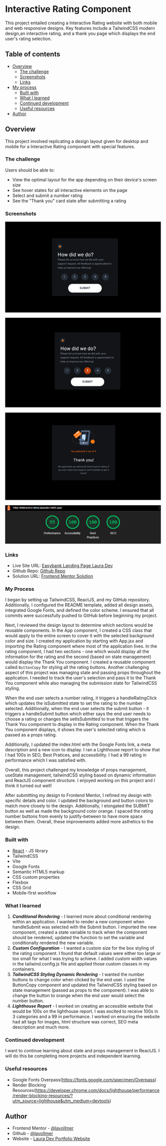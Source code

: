 # Interactive Rating Component

This project entailed creating a Interactive Rating website with both mobile and web responsive designs. Key features include a TailwindCSS modern design,an interactive rating, and a thank you page which displays the end user's rating selection.

## Table of contents

- [Overview](#overview)
  - [The challenge](#the-challenge)
  - [Screenshots](#screenshots)
  - [Links](#links)
- [My process](#my-process)
  - [Built with](#built-with)
  - [What I learned](#what-i-learned)
  - [Continued development](#continued-development)
  - [Useful resources](#useful-resources)
- [Author](#author)

## Overview

This project involved replicating a design layout given for desktop and mobile for a Interactive Rating component with special features.

### The challenge

Users should be able to:

- View the optimal layout for the app depending on their device's screen size
- See hover states for all interactive elements on the page
- Select and submit a number rating
- See the "Thank you" card state after submitting a rating

### Screenshots

![Desktop Landing Page](./src/assets/Rating.png)

![Desktop Selected Rating Page](./src/assets/SelectedRating.png)

![Desktop Thank You Page](./src/assets/ThankYou.png)

![Lighthouse Report](./src/assets/lighthouse.png)

### Links

- Live Site URL: [Easybank Landing Page Laura Dev](https://interactive-rating-lauradev.netlify.app/)
- Github Repo: [Github Repo](https://github.com/lavollmer/interactive-rating-component)
- Solution URL: [Frontend Mentor Solution]()

### My Process

I began by setting up TailwindCSS, ReactJS, and my GitHub repository. Additionally, I configured the README template, added all design assets, integrated Google Fonts, and defined the color scheme. I ensured that all commits were successfully pushed to GitHub before beginning my project.

Next, I reviewed the design layout to determine which sections would be reusable components. In the App component, I created a CSS class that would apply to the entire screen to cover it with the selected background color and size. I created my application by starting with App.jsx and importing the Rating component where most of the application lives. In the rating component, I had two sections - one which would display all the information for the rating and the second (based on state management) would display the Thank You component. I created a reusable component called `ButtonCopy` for styling all the rating buttons. Another challenging aspect of this project was managing state and passing props throughout the application. I needed to track the user's selection and pass it to the Thank You component while also managing the submission state for TailwindCSS styling.

When the end user selects a number rating, it triggers a handleRatingClick which updates the isSubmitted state to set the rating to the number selected. Additionally, when the end user selects the submit button - it triggers a handleSubmit button which either says the end user needs to choose a rating or changes the setIsSubmitted to true that triggers the Thank You component to display in the Rating component. When the Thank You component displays, it shows the user's selected rating which is passed as a props rating.

Additionally, I updated the index.html with the Google Fonts link, a meta description and a new icon to display. I ran a Lighthouse report to show that I had 100s in SEO, Best Pratices, and accessibility. I had a 99 rating in performance which I was satisfied with.

Overall, this project challenged my knowledge of props management, useState management, tailwindCSS styling based on dynamic information and ReactJS component structure. I enjoyed working on this project and I think it turned out well!

After submitting my design to Frontend Mentor, I refined my design with specific details and color. I updated the background and button colors to match more closely to the design. Additionally, I elongated the SUBMIT button as well as made the background color orange. I spaced the rating number buttons from evenly to justify-between to have more space between them. Overall, these improvements added more asthetics to the design.

### Built with

- [React](https://reactjs.org/) - JS library
- TailwindCSS
- Vite
- Google Fonts
- Semantic HTML5 markup
- CSS custom properties
- Flexbox
- CSS Grid
- Mobile-first workflow

### What I learned

1. **_Conditional Rendering_** - I learned more about conditional rendering within an application. I wanted to render a new component when handleSubmit was selected with the Submit button. I imported the new component, created a state variable to track when the component should be rendered, updated the function to set the variable and conditionally rendered the new variable.
2. **_Custom Configuration_** - I wanted a custom size for the box styling of the rating component. I found that default values were either too large or too small for what I was trying to achieve. I added custom width values in the tailwind.config.js file and applied those custom classes in my containers.
3. **_TailwindCSS Styling Dynamic Rendering_** - I wanted the number buttons to change color when clicked by the end user. I used the ButtonCopy component and updated the TailwindCSS styling based on state management (passed as props to the component). I was able to change the button to orange when the end user would select the number button.
4. **_Lighthouse Report_** - I worked on creating an accessible website that would be 100s on the lighthouse report. I was excited to receive 100s in 3 categories and a 99 in performance. I worked on ensuring the website had alt tags for images, html structure was correct, SEO meta description and much more.

### Continued development

I want to continue learning about state and props management in ReactJS. I will do this be completing more projects and independent learning.

### Useful resources

- Google Fonts Overpass(https://fonts.google.com/specimen/Overpass)
- Render Blocking Resources(https://developer.chrome.com/docs/lighthouse/performance/render-blocking-resources/?utm_source=lighthouse&utm_medium=devtools)

## Author

- Frontend Mentor - [@lavollmer](https://www.frontendmentor.io/profile/lavollmer)
- Github - [@lavollmer](https://github.com/lavollmer)
- Website - [Laura Dev Portfolio Website](www.lauradeveloper.com)
